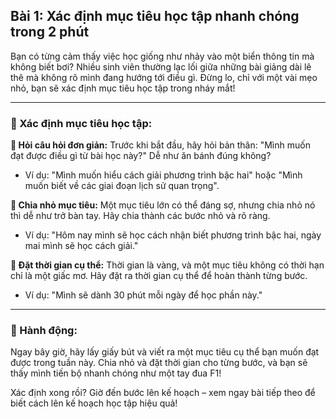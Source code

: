 ## Bài 1: Xác định mục tiêu học tập nhanh chóng trong 2 phút

Bạn có từng cảm thấy việc học giống như nhảy vào một biển thông tin mà không biết bơi? Nhiều sinh viên thường lạc lối giữa những bài giảng dài lê thê mà không rõ mình đang hướng tới điều gì. Đừng lo, chỉ với một vài mẹo nhỏ, bạn sẽ xác định mục tiêu học tập trong nháy mắt!

---

### 📌 Xác định mục tiêu học tập:

**🔹 Hỏi câu hỏi đơn giản:**
Trước khi bắt đầu, hãy hỏi bản thân: "Mình muốn đạt được điều gì từ bài học này?" Dễ như ăn bánh đúng không?

- Ví dụ: "Mình muốn hiểu cách giải phương trình bậc hai" hoặc "Mình muốn biết về các giai đoạn lịch sử quan trọng".

**🔹 Chia nhỏ mục tiêu:**
Một mục tiêu lớn có thể đáng sợ, nhưng chia nhỏ nó thì dễ như trở bàn tay. Hãy chia thành các bước nhỏ và rõ ràng.

- Ví dụ: "Hôm nay mình sẽ học cách nhận biết phương trình bậc hai, ngày mai mình sẽ học cách giải."

**🔹 Đặt thời gian cụ thể:**
Thời gian là vàng, và một mục tiêu không có thời hạn chỉ là một giấc mơ. Hãy đặt ra thời gian cụ thể để hoàn thành từng bước.

- Ví dụ: "Mình sẽ dành 30 phút mỗi ngày để học phần này."

---

### 🚀 Hành động:

Ngay bây giờ, hãy lấy giấy bút và viết ra một mục tiêu cụ thể bạn muốn đạt được trong tuần này. Chia nhỏ và đặt thời gian cho từng bước, và bạn sẽ thấy mình tiến bộ nhanh chóng như một tay đua F1!

Xác định xong rồi? Giờ đến bước lên kế hoạch – xem ngay bài tiếp theo để biết cách lên kế hoạch học tập hiệu quả!